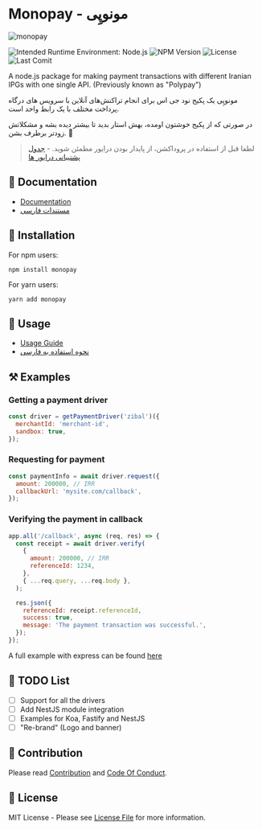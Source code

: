 # Monopay - مونو‌پِی

![monopay](https://github.com/alitnk/monopay/raw/graphics/github-readme-logo.png)

![Intended Runtime Environment: Node.js](https://img.shields.io/badge/Node.js-43853D?style=for-the-badge&logo=node.js&logoColor=white)
![NPM Version](https://img.shields.io/npm/v/monopay?style=for-the-badge)
![License](https://img.shields.io/npm/l/monopay?style=for-the-badge)
![Last Comit](https://img.shields.io/github/last-commit/alitnk/monopay?style=for-the-badge)

<!-- ![NPM Downloads](https://img.shields.io/npm/dm/monopay?style=for-the-badge) -->

A node.js package for making payment transactions with different Iranian IPGs with one single API. (Previously known as "Polypay")

مونو‌پِی یک پکیج نود جی اس برای انجام تراکنش‌های آنلاین با سرویس های درگاه پرداخت مختلف با یک رابط واحد است.

در صورتی که از پکیج خوشتون اومده، بهش استار بدید تا بیشتر دیده بشه و مشکلاتش زودتر برطرف بشن. 🙏

> لطفا قبل از استفاده در پروداکشن،‌ از پایدار بودن درایور مطمئن شوید. - [جدول پشتیبانی درایور ها](https://alitnk.github.io/monopay/fa/docs/supported-drivers)

## 📖 Documentation

- [Documentation](https://alitnk.github.io/monopay/)
- [مستندات فارسی](https://alitnk.github.io/monopay/fa/)

## 🔌 Installation

For npm users:

```shell
npm install monopay

```

For yarn users:

```shell
yarn add monopay
```

## 🚀 Usage

- [Usage Guide](https://alitnk.github.io/monopay/docs/usage/request-payment)
- [نحوه استفاده به فارسی](https://alitnk.github.io/monopay/fa/docs/usage/request-payment)

## ⚒ Examples

### Getting a payment driver

```javascript
const driver = getPaymentDriver('zibal')({
  merchantId: 'merchant-id',
  sandbox: true,
});
```

### Requesting for payment

```javascript
const paymentInfo = await driver.request({
  amount: 200000, // IRR
  callbackUrl: 'mysite.com/callback',
});
```

### Verifying the payment in callback

```javascript
app.all('/callback', async (req, res) => {
  const receipt = await driver.verify(
    {
      amount: 200000, // IRR
      referenceId: 1234,
    },
    { ...req.query, ...req.body },
  );

  res.json({
    referenceId: receipt.referenceId,
    success: true,
    message: 'The payment transaction was successful.',
  });
});
```

A full example with express can be found [here](examples/express-example)

## 📜 TODO List

- [ ] Support for all the drivers
- [ ] Add NestJS module integration
- [ ] Examples for Koa, Fastify and NestJS
- [ ] "Re-brand" (Logo and banner)

## 🤝 Contribution

Please read [Contribution](CONTRIBUTING.md) and [Code Of Conduct](CODE_OF_CONDUCT.md).

## 📝 License

MIT License - Please see [License File](License) for more information.
